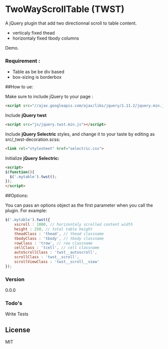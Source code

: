 # TwoWayScrollTable (TWST)

A jQuery plugin that add two directionnal scroll to table content.
  - verticaly fixed thead
  - horizontaly fixed tbody columns

Demo.

### Requirement :

 - Table as be be div based
 - box-sizing is borderbox

##How to ue:

Make sure to include jQuery to your page :
```html
<script src="//ajax.googleapis.com/ajax/libs/jquery/1.11.2/jquery.min.js"></script>
```

Include **jQuery twst**

```html
<script src="js/jquery.twst.min.js"></script>
```

Include **jQuery Selectric** styles, and change it to your taste by editing as src/_twst-decoration.scss:
```html
<link rel="stylesheet" href="selectric.css">
```

Initialize **jQuery Selectric:**

```html
<script>
$(function(){
  $('.mytable').twst();
});
</script>
```

##Options:

You can pass an options object as the first parameter when you call the plugin. For example:
```js
$('.mytable').twst({
  	xscroll : 1000, // horizontaly scrolled content width
	height : 250, // total table height
	theadClass : 'thead', // thead classname
	tbodyClass : 'tbody', // tbody classname
	rowClass : 'trow', // row classname
	cellClass : 'tcell', // cell classname
	autoScrollClass : 'twst__autoscroll',
	scrollClass : 'twst__scroll',
	scrollViewClass : 'twst__scroll__view'
});
```

### Version
0.0.0

### Todo's

Write Tests

License
----

MIT
